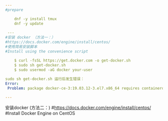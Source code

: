 ```yaml
---
#prepare    

    dnf -y install tmux  
    dnf -y update  
 
 ---
#安装 docker （方法一：） 
#https://docs.docker.com/engine/install/centos/  
#使用简易安装脚本  
#Install using the convenience script  

    $ curl -fsSL https://get.docker.com -o get-docker.sh  
    $ sudo sh get-docker.sh  
    $ sudo usermod -aG docker your-user  
 
sudo sh get-docker.sh 运行后发生错误：
Error: 
 Problem: package docker-ce-3:19.03.12-3.el7.x86_64 requires containerd.io >= 1.2.2-3, but none of the providers can be installed

---
```

安装docker (方法二：)
#https://docs.docker.com/engine/install/centos/
#Install Docker Engine on CentOS

